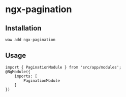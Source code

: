 # ngx-pagination

## Installation

```sh
waw add ngx-pagination
```

## Usage
```
import { PaginationModule } from 'src/app/modules';
@NgModule({
	imports: [
		PaginationModule
	]
})

```
<wpagination></wpagination>